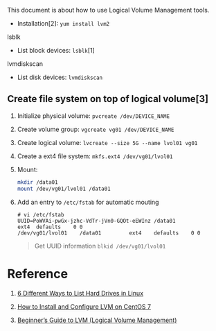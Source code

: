 This document is about how to use Logical Volume Management tools.

- Installation[2]: `yum install lvm2`


lsblk

- List block devices: `lsblk`[1]

lvmdiskscan

- List disk devices: `lvmdiskscan`

## Create file system on top of logical volume[3]

1. Initialize physical volume: `pvcreate /dev/DEVICE_NAME`

2. Create volume group: `vgcreate vg01 /dev/DEVICE_NAME`

3. Create logical volume: `lvcreate --size 5G --name lvol01 vg01`

4. Create a ext4 file system: `mkfs.ext4 /dev/vg01/lvol01`

5. Mount:

    ``` bash
    mkdir /data01
    mount /dev/vg01/lvol01 /data01
    ```
6. Add an entry to `/etc/fstab` for automatic mouting

    ```
    # vi /etc/fstab
    UUID=PoWVAi-pwGx-jzhc-VdTr-jVn0-GQOt-eEWInz /data01                       ext4	defaults	0 0
    /dev/vg01/lvol01	/data01			ext4	defaults	0 0
    ```

    > Get UUID information `blkid /dev/vg01/lvol01`


# Reference

1. [6 Different Ways to List Hard Drives in Linux](https://linuxhandbook.com/linux-list-disks/)

2. [How to Install and Configure LVM on CentOS 7](https://linuxhint.com/install_lvm_centos7/)

3. [Beginner’s Guide to LVM (Logical Volume Management)](https://www.thegeekdiary.com/redhat-centos-a-beginners-guide-to-lvm-logical-volume-manager/)
